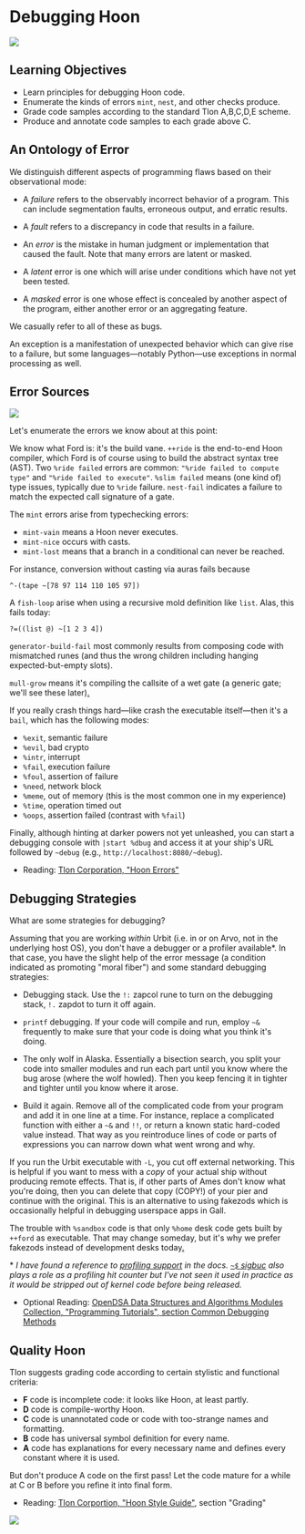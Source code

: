 #   Debugging Hoon

![](../img/12-header-voyager-1.png)

##  Learning Objectives

-   Learn principles for debugging Hoon code.
-   Enumerate the kinds of errors `mint`, `nest`, and other checks produce.
-   Grade code samples according to the standard Tlon A,B,C,D,E scheme.
-   Produce and annotate code samples to each grade above C.


##  An Ontology of Error

We distinguish different aspects of programming flaws based on their observational mode:

- A _failure_ refers to the observably incorrect behavior of a program. This can include segmentation faults, erroneous output, and erratic results.

- A _fault_ refers to a discrepancy in code that results in a failure.

- An _error_ is the mistake in human judgment or implementation that caused the fault. Note that many errors are latent or masked.

- A _latent_ error is one which will arise under conditions which have not yet been tested.

- A _masked_ error is one whose effect is concealed by another aspect of the program, either another error or an aggregating feature.

We casually refer to all of these as bugs.

An exception is a manifestation of unexpected behavior which can give rise to a failure, but some languages—notably Python—use exceptions in normal processing as well.


##  Error Sources

![](../img/12-header-voyager-2.png)

Let's enumerate the errors we know about at this point:

We know what Ford is:  it's the build vane.  `++ride` is the end-to-end Hoon compiler, which Ford is of course using to build the abstract syntax tree (AST).  Two `%ride failed` errors are common:  `"%ride failed to compute type"` and `"%ride failed to execute"`.  `%slim failed` means (one kind of) type issues, typically due to `%ride` failure.  `nest-fail` indicates a failure to match the expected call signature of a gate.

The `mint` errors arise from typechecking errors:

- `mint-vain` means a Hoon never executes.
- `mint-nice` occurs with casts.
- `mint-lost` means that a branch in a conditional can never be reached.

For instance, conversion without casting via auras fails because

```hoon
^-(tape ~[78 97 114 110 105 97])
```

A `fish-loop` arise when using a recursive mold definition like `list`.  Alas, this fails today:

```hoon
?=((list @) ~[1 2 3 4])
```

`generator-build-fail` most commonly results from composing code with mismatched runes (and thus the wrong children including hanging expected-but-empty slots).

`mull-grow` means it's compiling the callsite of a wet gate (a generic gate; we'll see these later)[.](https://pbs.twimg.com/media/D6qAlTAUcAA1Wub.jpg)  <!-- egg -->

If you really crash things hard—like crash the executable itself—then it's a `bail`, which has the following modes:

- `%exit`, semantic failure
- `%evil`, bad crypto
- `%intr`, interrupt
- `%fail`, execution failure
- `%foul`, assertion of failure
- `%need`, network block
- `%meme`, out of memory (this is the most common one in my experience)
- `%time`, operation timed out
- `%oops`, assertion failed (contrast with `%fail`)

Finally, although hinting at darker powers not yet unleashed, you can start a debugging console with `|start %dbug` and access it at your ship's URL followed by `~debug` (e.g., `http://localhost:8080/~debug`).

- Reading: [Tlon Corporation, "Hoon Errors"](https://urbit.org/docs/hoon/hoon-school/hoon-errors/)


##  Debugging Strategies

What are some strategies for debugging?

Assuming that you are working _within_ Urbit (i.e. in or on Arvo, not in the underlying host OS), you don't have a debugger or a profiler available\*.  In that case, you have the slight help of the error message (a condition indicated as promoting "moral fiber") and some standard debugging strategies:

- Debugging stack.  Use the `!:` zapcol rune to turn on the debugging stack, `!.` zapdot to turn it off again.

- `printf` debugging.  If your code will compile and run, employ `~&` frequently to make sure that your code is doing what you think it's doing.

- The only wolf in Alaska.  Essentially a bisection search, you split your code into smaller modules and run each part until you know where the bug arose (where the wolf howled).  Then you keep fencing it in tighter and tighter until you know where it arose.

- Build it again.  Remove all of the complicated code from your program and add it in one line at a time.  For instance, replace a complicated function with either a `~&` and `!!`, or return a known static hard-coded value instead.  That way as you reintroduce lines of code or parts of expressions you can narrow down what went wrong and why.

If you run the Urbit executable with `-L`, you cut off external networking.  This is helpful if you want to mess with a _copy_ of your actual ship without producing remote effects.  That is, if other parts of Ames don't know what you're doing, then you can delete that copy (COPY!) of your pier and continue with the original.  This is an alternative to using fakezods which is occasionally helpful in debugging userspace apps in Gall.

The trouble with `%sandbox` code is that only `%home` desk code gets built by `++ford` as executable.  That may change someday, but it's why we prefer fakezods instead of development desks today[.](https://en.wikipedia.org/wiki/Category:Proposed_states_of_the_United_States)  <!-- egg -->

\*  _I have found a reference to [profiling support](https://urbit.org/docs/reference/library/5g/) in the docs.  [`~$` sigbuc](https://urbit.org/docs/reference/hoon-expressions/rune/sig/#sigbuc) also plays a role as a profiling hit counter but I've not seen it used in practice as it would be stripped out of kernel code before being released._

- Optional Reading: [OpenDSA Data Structures and Algorithms Modules Collection, "Programming Tutorials", section Common Debugging Methods](https://opendsa-server.cs.vt.edu/ODSA/Books/Everything/html/debugmethods.html)


##  Quality Hoon

Tlon suggests grading code according to certain stylistic and functional criteria:

- **F** code is incomplete code:  it looks like Hoon, at least partly.
- **D** code is compile-worthy Hoon.
- **C** code is unannotated code or code with too-strange names and formatting.
- **B** code has universal symbol definition for every name.
- **A** code has explanations for every necessary name and defines every constant where it is used.

But don't produce A code on the first pass!  Let the code mature for a while at C or B before you refine it into final form.

- Reading: [Tlon Corportion, "Hoon Style Guide"](https://urbit.org/docs/hoon/hoon-school/hoon-school/style/), section "Grading"

![](../img/12-header-voyager-3.png)
